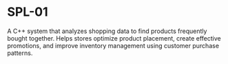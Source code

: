 # SPL-01
A C++ system that analyzes shopping data to find products frequently bought together. Helps stores optimize product placement, create effective promotions, and improve inventory management using customer purchase patterns.
